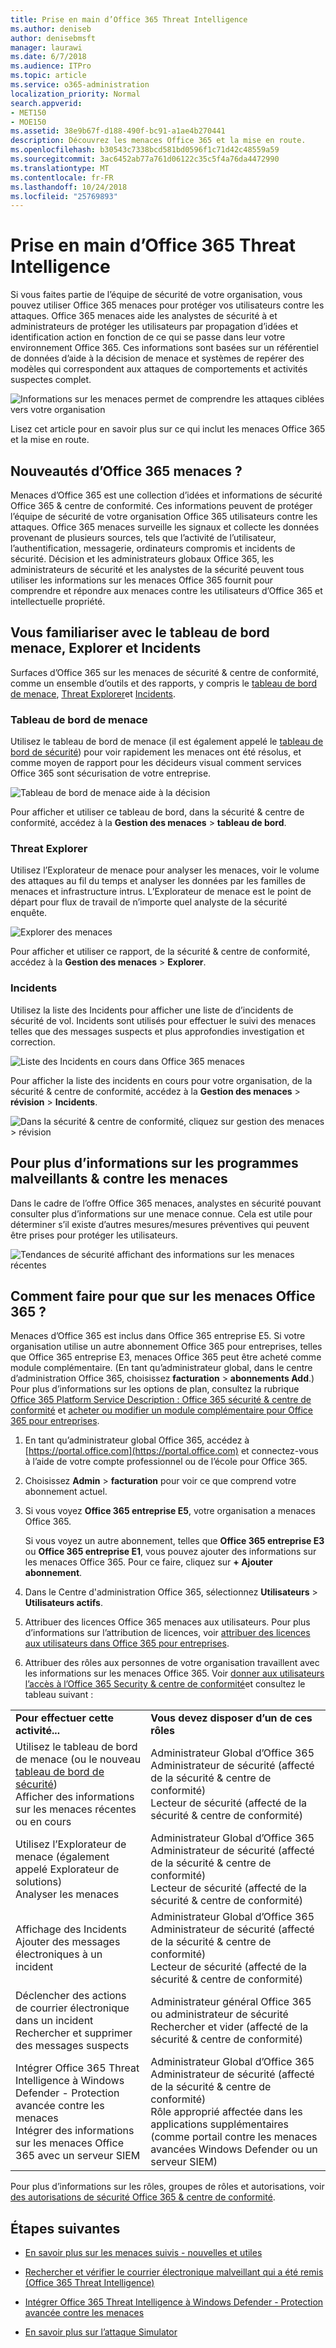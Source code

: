 ```yaml
---
title: Prise en main d’Office 365 Threat Intelligence
ms.author: deniseb
author: denisebmsft
manager: laurawi
ms.date: 6/7/2018
ms.audience: ITPro
ms.topic: article
ms.service: o365-administration
localization_priority: Normal
search.appverid:
- MET150
- MOE150
ms.assetid: 38e9b67f-d188-490f-bc91-a1ae4b270441
description: Découvrez les menaces Office 365 et la mise en route.
ms.openlocfilehash: b30543c7338bcd581bd0596f1c71d42c48559a59
ms.sourcegitcommit: 3ac6452ab77a761d06122c35c5f4a76da4472990
ms.translationtype: MT
ms.contentlocale: fr-FR
ms.lasthandoff: 10/24/2018
ms.locfileid: "25769893"
---
```

# <a name="get-started-with-office-365-threat-intelligence"></a>Prise en main d’Office 365 Threat Intelligence

Si vous faites partie de l’équipe de sécurité de votre organisation, vous pouvez utiliser Office 365 menaces pour protéger vos utilisateurs contre les attaques. Office 365 menaces aide les analystes de sécurité à et administrateurs de protéger les utilisateurs par propagation d’idées et identification action en fonction de ce qui se passe dans leur votre environnement Office 365. Ces informations sont basées sur un référentiel de données d’aide à la décision de menace et systèmes de repérer des modèles qui correspondent aux attaques de comportements et activités suspectes complet.
  
![Informations sur les menaces permet de comprendre les attaques ciblées vers votre organisation](media/6ce67cf2-3bbb-4008-9c55-1b4c7af0471f.png)
  
Lisez cet article pour en savoir plus sur ce qui inclut les menaces Office 365 et la mise en route.
  
## <a name="what-is-office-365-threat-intelligence"></a>Nouveautés d’Office 365 menaces ?

Menaces d’Office 365 est une collection d’idées et informations de sécurité Office 365 &amp; centre de conformité. Ces informations peuvent de protéger l’équipe de sécurité de votre organisation Office 365 utilisateurs contre les attaques. Office 365 menaces surveille les signaux et collecte les données provenant de plusieurs sources, tels que l’activité de l’utilisateur, l’authentification, messagerie, ordinateurs compromis et incidents de sécurité. Décision et les administrateurs globaux Office 365, les administrateurs de sécurité et les analystes de la sécurité peuvent tous utiliser les informations sur les menaces Office 365 fournit pour comprendre et répondre aux menaces contre les utilisateurs d’Office 365 et intellectuelle propriété.
  
## <a name="get-acquainted-with-the-threat-dashboard-explorer-and-incidents"></a>Vous familiariser avec le tableau de bord menace, Explorer et Incidents

Surfaces d’Office 365 sur les menaces de sécurité &amp; centre de conformité, comme un ensemble d’outils et des rapports, y compris le [tableau de bord de menace](get-started-with-ti.md#dashboard), [Threat Explorer](get-started-with-ti.md#explorer)et [Incidents](get-started-with-ti.md#incidents).
  
### <a name="threat-dashboard"></a>Tableau de bord de menace

Utilisez le tableau de bord de menace (il est également appelé le [tableau de bord de sécurité](security-dashboard.md)) pour voir rapidement les menaces ont été résolus, et comme moyen de rapport pour les décideurs visual comment services Office 365 sont sécurisation de votre entreprise.
  
![Tableau de bord de menace aide à la décision](media/ce013a31-3f80-4d09-bb95-bfb7623b8bc4.png)
  
Pour afficher et utiliser ce tableau de bord, dans la sécurité &amp; centre de conformité, accédez à la **Gestion des menaces** \> **tableau de bord**.
  
### <a name="threat-explorer"></a>Threat Explorer

Utilisez l’Explorateur de menace pour analyser les menaces, voir le volume des attaques au fil du temps et analyser les données par les familles de menaces et infrastructure intrus. L’Explorateur de menace est le point de départ pour flux de travail de n’importe quel analyste de la sécurité enquête.
  
![Explorer des menaces](media/7a7cecee-17f0-4134-bcb8-7cee3f3c3890.png)
  
Pour afficher et utiliser ce rapport, de la sécurité &amp; centre de conformité, accédez à la **Gestion des menaces** \> **Explorer**.
  
 ### <a name="incidents"></a>Incidents

Utilisez la liste des Incidents pour afficher une liste de d’incidents de sécurité de vol. Incidents sont utilisés pour effectuer le suivi des menaces telles que des messages suspects et plus approfondies investigation et correction.
  
![Liste des Incidents en cours dans Office 365 menaces](media/acadd4c7-d2de-4146-aeb8-90cfad805a9c.png)
  
Pour afficher la liste des incidents en cours pour votre organisation, de la sécurité &amp; centre de conformité, accédez à la **Gestion des menaces** \> **révision** \> **Incidents**.
  
![Dans la sécurité &amp; centre de conformité, cliquez sur gestion des menaces \> révision](media/e0f46454-fa38-40f0-a120-b595614d1d22.png)
  
## <a name="learn-more-about-malware-amp-threats"></a>Pour plus d’informations sur les programmes malveillants &amp; contre les menaces

Dans le cadre de l’offre Office 365 menaces, analystes en sécurité pouvant consulter plus d’informations sur une menace connue. Cela est utile pour déterminer s’il existe d’autres mesures/mesures préventives qui peuvent être prises pour protéger les utilisateurs.
  
![Tendances de sécurité affichant des informations sur les menaces récentes](media/11e7d40d-139b-4c56-8d52-c091c8654151.png) 
  
## <a name="how-do-we-get-office-365-threat-intelligence"></a>Comment faire pour que sur les menaces Office 365 ?

Menaces d’Office 365 est inclus dans Office 365 entreprise E5. Si votre organisation utilise un autre abonnement Office 365 pour entreprises, telles que Office 365 entreprise E3, menaces Office 365 peut être acheté comme module complémentaire. (En tant qu’administrateur global, dans le centre d’administration Office 365, choisissez **facturation** \> **abonnements Add**.) Pour plus d’informations sur les options de plan, consultez la rubrique [Office 365 Platform Service Description : Office 365 sécurité &amp; centre de conformité](https://technet.microsoft.com/en-us/library/dn933793.aspx) et [acheter ou modifier un module complémentaire pour Office 365 pour entreprises](https://support.office.com/article/4e7b57d6-b93b-457d-aecd-0ea58bff07a6).
  
1. En tant qu’administrateur global Office 365, accédez à [https://portal.office.com](https://portal.office.com) et connectez-vous à l’aide de votre compte professionnel ou de l’école pour Office 365. 
    
2. Choisissez **Admin** \> **facturation** pour voir ce que comprend votre abonnement actuel. 
    
3. Si vous voyez **Office 365 entreprise E5**, votre organisation a menaces Office 365.
    
    Si vous voyez un autre abonnement, telles que **Office 365 entreprise E3** ou **Office 365 entreprise E1**, vous pouvez ajouter des informations sur les menaces Office 365. Pour ce faire, cliquez sur **+ Ajouter abonnement**.
    
4. Dans le Centre d'administration Office 365, sélectionnez **Utilisateurs** \> **Utilisateurs actifs**.
    
5. Attribuer des licences Office 365 menaces aux utilisateurs. Pour plus d’informations sur l’attribution de licences, voir [attribuer des licences aux utilisateurs dans Office 365 pour entreprises](https://support.office.com/article/997596b5-4173-4627-b915-36abac6786dc).
    
6. Attribuer des rôles aux personnes de votre organisation travaillent avec les informations sur les menaces Office 365. Voir [donner aux utilisateurs l’accès à l’Office 365 Security &amp; centre de conformité](grant-access-to-the-security-and-compliance-center.md)et consultez le tableau suivant :
    
|||
|:-----|:-----|
|**Pour effectuer cette activité...** <br/> |**Vous devez disposer d’un de ces rôles** <br/> |
|Utilisez le tableau de bord de menace (ou le nouveau [tableau de bord de sécurité](security-dashboard.md))  <br/> Afficher des informations sur les menaces récentes ou en cours  <br/> |Administrateur Global d’Office 365  <br/> Administrateur de sécurité (affecté de la sécurité &amp; centre de conformité)  <br/> Lecteur de sécurité (affecté de la sécurité &amp; centre de conformité)  <br/> |
|Utilisez l’Explorateur de menace (également appelé Explorateur de solutions)  <br/> Analyser les menaces  <br/> |Administrateur Global d’Office 365  <br/> Administrateur de sécurité (affecté de la sécurité &amp; centre de conformité)  <br/> Lecteur de sécurité (affecté de la sécurité &amp; centre de conformité)  <br/> |
|Affichage des Incidents  <br/> Ajouter des messages électroniques à un incident  <br/> |Administrateur Global d’Office 365  <br/> Administrateur de sécurité (affecté de la sécurité &amp; centre de conformité)  <br/> Lecteur de sécurité (affecté de la sécurité &amp; centre de conformité)  <br/> |
|Déclencher des actions de courrier électronique dans un incident  <br/> Rechercher et supprimer des messages suspects  <br/> |Administrateur général Office 365 ou administrateur de sécurité  <br/> Rechercher et vider (affecté de la sécurité &amp; centre de conformité)  <br/> |
|Intégrer Office 365 Threat Intelligence à Windows Defender - Protection avancée contre les menaces  <br/> Intégrer des informations sur les menaces Office 365 avec un serveur SIEM  <br/> |Administrateur Global d’Office 365  <br/> Administrateur de sécurité (affecté de la sécurité &amp; centre de conformité)  <br/> Rôle approprié affectée dans les applications supplémentaires (comme portail contre les menaces avancées Windows Defender ou un serveur SIEM)  <br/> |
   
Pour plus d’informations sur les rôles, groupes de rôles et autorisations, voir [des autorisations de sécurité Office 365 &amp; centre de conformité](permissions-in-the-security-and-compliance-center.md).
    
## <a name="next-steps"></a>Étapes suivantes

- [En savoir plus sur les menaces suivis - nouvelles et utiles](threat-trackers.md)
    
- [Rechercher et vérifier le courrier électronique malveillant qui a été remis (Office 365 Threat Intelligence)](investigate-malicious-email-that-was-delivered.md)
    
- [Intégrer Office 365 Threat Intelligence à Windows Defender - Protection avancée contre les menaces](integrate-office-365-ti-with-wdatp.md)
    
- [En savoir plus sur l’attaque Simulator](attack-simulator.md)
  

